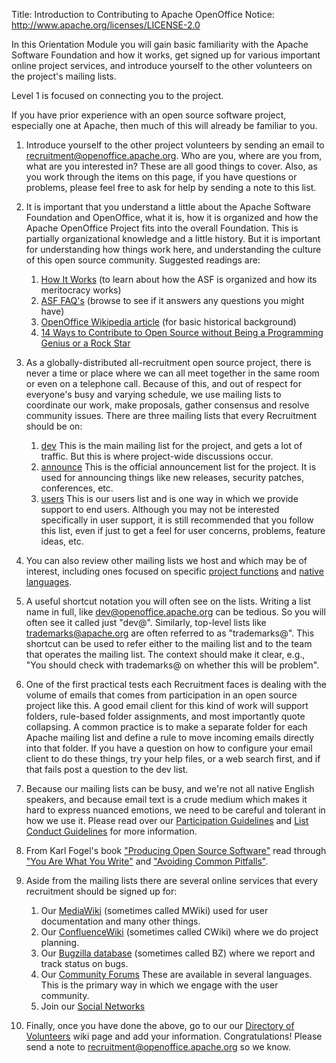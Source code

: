 Title:     Introduction to Contributing to Apache OpenOffice
Notice: http://www.apache.org/licenses/LICENSE-2.0

In this Orientation Module you will gain basic familiarity with the Apache Software Foundation and how it works, get signed up for various important online project services, and introduce yourself to the other volunteers on the project's mailing lists.

Level 1 is focused on connecting you to the project.

If you have prior experience with an open source software project, especially one at
Apache, then much of this will already be familiar to you.

1. Introduce yourself to the other project volunteers by sending an email to [recruitment@openoffice.apache.org](mailto:recruitment@openoffice.apache.org?subject=Starting%20Introduction%20to%20Contributing%20to%20Apache%20OpenOffice%20Module). Who are you, where are you from, what are you interested in? These are all good things to cover. Also, as you work through the items on this page, if you have questions or problems, please feel free to ask for help by sending a note to this list.

1. It is important that you understand a little about the Apache Software Foundation and OpenOffice, what it is, how it is organized and how the Apache OpenOffice Project fits into the overall Foundation. This is partially organizational knowledge and a little history. But it is important for understanding how things work here, and understanding the culture of this open source community. Suggested readings are:

   1. [How It Works](https://apache.org/foundation/how-it-works.html) (to learn about how the ASF is organized and how its meritocracy works)
   1. [ASF FAQ's](https://www.apache.org/foundation/faq.html) (browse to see if it answers any questions you might have)
   1. [OpenOffice Wikipedia article](https://en.wikipedia.org/wiki/OpenOffice) (for basic historical background)
   1. [14 Ways to Contribute to Open Source without Being a Programming Genius or a Rock Star](https://smartbear.com/blog/test-and-monitor/14-ways-to-contribute-to-open-source-without-being/)

1. As a globally-distributed all-recruitment open source project, there is never a time or place where we can all meet together in the same room or even on a telephone call. Because of this, and out of respect for everyone's busy and varying schedule, we use mailing lists to coordinate our work, make proposals, gather consensus and resolve community issues. There are three mailing lists that every Recruitment should be on:

   1. [dev](/mailing-lists.html#development-mailing-list-public) This is the main mailing list for the project, and gets a lot of traffic. But this is where project-wide discussions occur.
   1. [announce](/mailing-lists.html#announce-mailing-list) This is the official announcement list for the project. It is used for announcing things like new releases, security patches, conferences, etc.
   1. [users](/mailing-lists.html#users-mailing-list-public) This is our users list and is one way in which we provide support to end users. Although you may not be interested specifically in user support, it is still recommended that you follow this list, even if just to get a feel for user concerns, problems, feature ideas, etc.

1. You can also review other mailing lists we host and which may be of interest, including ones focused on specific [project functions](/mailing-lists.html) and [native languages](/native-lang.html).

1. A useful shortcut notation you will often see on the lists. Writing a list name in full, like dev@openoffice.apache.org can be tedious. So you will often see it called just "dev@". Similarly, top-level lists like trademarks@apache.org are often referred to as "trademarks@". This shortcut can be used to refer either to the mailing list and to the team that operates the mailing list. The context should make it clear, e.g., "You should check with trademarks@ on whether this will be problem".

1. One of the first practical tests each Recruitment faces is dealing with the volume of emails that comes from participation in an open source project like this. A good email client for this kind of work will support folders, rule-based folder assignments, and most importantly quote collapsing. A common practice is to make a separate folder for each Apache mailing list and define a rule to move incoming emails directly into that folder. If you have a question on how to configure your email client to do these things, try your help files, or a web search first, and if that fails post a question to the dev list.

1. Because our mailing lists can be busy, and we're not all native English speakers, and because email text is a crude medium which makes it hard to express nuanced emotions, we need to be careful and tolerant in how we use it. Please read over our [Participation Guidelines](/mailing-lists.html#participation-guidelines) and [List Conduct Guidelines](/list-conduct.html) for more information.

1. From Karl Fogel's book ["Producing Open Source Software"](https://producingoss.com/) read through ["You Are What You Write"](https://producingoss.com/en/communications.html#you-are-what-you-write) and ["Avoiding Common Pitfalls"](https://producingoss.com/en/common-pitfalls.html).

1. Aside from the mailing lists there are several online services that every recruitment should be signed up for:

   1. Our [MediaWiki](https://wiki.openoffice.org/wiki/Main_Page) (sometimes called MWiki) used for user documentation and many other things.
   1. Our [ConfluenceWiki](https://cwiki.apache.org/confluence/display/OOOUSERS/Wiki+Home) (sometimes called CWiki) where we do project planning.
   1. Our [Bugzilla database](https://bz.apache.org/ooo/) (sometimes called BZ) where we report and track status on bugs.
   1. Our [Community Forums](https://forum.openoffice.org/) These are available in several languages. This is the primary way in which we engage with the user community.
   1. Join our [Social Networks](/social.html)

1. Finally, once you have done the above, go to our our [Directory of Volunteers](https://cwiki.apache.org/confluence/display/OOOUSERS/Directory+of+Volunteerss) wiki page and add your information. Congratulations! Please send a note to [recruitment@openoffice.apache.org](mailto:recruitment@openoffice.apache.org?subject=Completed%20Introduction%20to%20Contributing%20to%20Apache%20OpenOffice%20Module) so we know.
